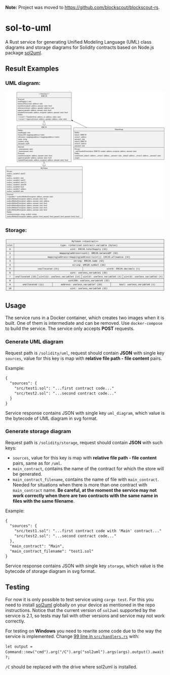 **Note:** Project was moved to https://github.com/blockscout/blockscout-rs.

# sol-to-uml
A Rust service for generating Unified Modeling Language (UML) class diagrams and storage diagrams for Solidity contracts based on Node.js package
[sol2uml](https://github.com/naddison36/sol2uml).

## Result Examples
### UML diagram:

![img1](./tests/samples/uml/large_project_many_methods.svg)

### Storage:

![img2](./tests/samples/storage/large_project_many_methods.svg)

## Usage

The service runs in a Docker container, which creates two images when it is built. One of them is intermediate and can be removed.
Use `docker-compose` to build the service. The service only accepts **POST** requests.

### Generate UML diagram
Request path is `/solidity/uml`, request should contain **JSON** with single key `sources`, value for this key is map with
**relative file path - file content** pairs.

Example:
```
{
  "sources": {
    "src/test1.sol": "...first contract code..."
    "src/test2.sol": "...second contract code..."
  }
}
```

Service response contains JSON with single key `uml_diagram`, which value is the bytecode of UML diagram in svg format.

### Generate storage diagram
Request path is `/solidity/storage`, request should contain **JSON** with such keys:
- `sources`, value for this key is map with **relative file path - file content** pairs, same as for `/uml`.
- `main_contract`, contains the name of the contract for which the store will be generated.
- `main_contract_filename`, contains the name of file with `main_contract`. Needed for situations when
there is more than one contract with `main_contract` name. **Be careful, at the moment the service may not work correctly
when there are two contracts with the same name in files with the same filename**.

Example:
```
{
  "sources": {
    "src/test1.sol": "...first contract code with 'Main' contract..."
    "src/test2.sol": "...second contract code..."
  },
  "main_contract": "Main",
  "main_contract_filename": "test1.sol"
}
```

Service response contains JSON with single key `storage`, which value is the bytecode of storage diagram in svg format.
## Testing
For now it is only possible to test service using `cargo test`. For this you need to install [sol2uml](https://github.com/naddison36/sol2uml)
globally on your device as mentioned in the repo instructions. Notice that the current version of `sol2uml` supported by the service is 2.1, so tests
may fail with other versions and service may not work correctly.

For testing on **Windows** you need to rewrite some code due to the way the service is implemented. Change
[99 line in `src/handlers.rs`](./src/handlers.rs#L99) with:

```let output = Command::new("cmd").arg("/C").arg("sol2uml").args(args).output().await?;```

`/C` should be replaced with the drive where sol2uml is installed.
